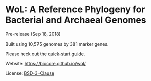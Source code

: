 WoL: A Reference Phylogeny for Bacterial and Archaeal Genomes
=============================================================

Pre-release (Sep 18, 2018)

Built using 10,575 genomes by 381 marker genes.

Please heck out the [quick-start guide](start.md).

Website: https://biocore.github.io/wol/

License: [BSD-3-Clause](LICENSE)
